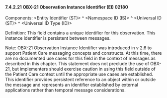 #### 7.4.2.21 OBX-21 Observation Instance Identifier (EI) 02180

Components: &lt;Entity Identifier (ST)> ^ &lt;Namespace ID (IS)> ^ &lt;Universal ID (ST)> ^ &lt;Universal ID Type (ID)>

Definition: This field contains a unique identifier for this observation. This instance identifier is persistent between messages.

Note: OBX-21 Observation Instance Identifier was introduced in v 2.6 to support Patient Care messaging concepts and constructs. At this time, there are no documented use cases for this field in the context of messages as described in this chapter. This statement does not preclude the use of OBX-21, but implementers should exercise caution in using this field outside of the Patient Care context until the appropriate use cases are established. This identifier provides persistent reference to an object within or outside the message and represents an identifier established by external applications rather than temporal message considerations.
